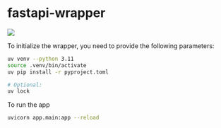 # fastapi-wrapper

<p align="left">
  <a href="https://fishwongy.github.io/post/20250203_fastapi_f1" target="_blank"><img src="https://img.shields.io/badge/Blog-Read%20About%20This%20Project-blue.svg" /></a>
  <!--<a href="https://twitter.com/intent/follow?screen_name=fishwongxd" target="_blank"><img src="https://img.shields.io/twitter/follow/fishwongxd?style=social" /></a>-->
</p>

To initialize the wrapper, you need to provide the following parameters:

```bash
uv venv --python 3.11 
source .venv/bin/activate
uv pip install -r pyproject.toml 

# Optional: 
uv lock
```

To run the app
```bash
uvicorn app.main:app --reload
```
